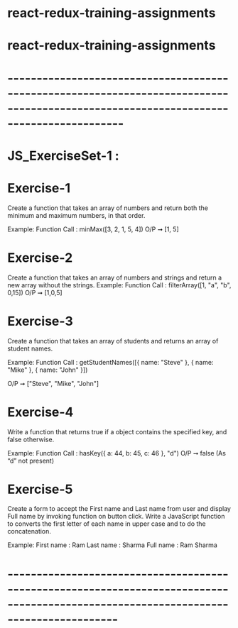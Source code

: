 # react-redux-training-assignments

# react-redux-training-assignments
 
# --------------------------------------------------------------------------------------------------------------------------------------

# JS_ExerciseSet-1 : 
 
 
# Exercise-1 
Create a function that takes an array of numbers and return both the minimum and maximum numbers, in that order.

Example:
Function Call : minMax([3, 2, 1, 5, 4]) 
O/P ➞ [1, 5]

# Exercise-2 

Create a function that takes an array of numbers and strings and return a new array without the strings.
Example:
Function Call : filterArray([1, "a", "b", 0,15])
O/P ➞ [1,0,5]

# Exercise-3 

Create a function that takes an array of students and returns an array of student names.

Example:
Function Call : getStudentNames([{ name: "Steve" },
                             { name: "Mike" },
                             { name: "John" }])

O/P ➞ ["Steve", "Mike", "John"]

# Exercise-4 

Write a function that returns true if a object contains the specified key, and false otherwise.

Example:
Function Call : hasKey({ a: 44, b: 45, c: 46 }, "d")
O/P ➞ false  (As “d” not present)


# Exercise-5 

Create a form to accept the First name and Last name from user and display Full name by invoking function on button click.
Write a JavaScript function to converts the first letter of each name in upper case and to do the concatenation.

Example: 
First name : Ram
Last name :  Sharma
Full name : Ram Sharma

# -------------------------------------------------------------------------------------------------------------------------------------
